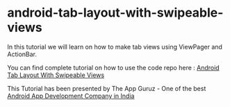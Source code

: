 # android-tab-layout-with-swipeable-views

In this tutorial we will learn on how to make tab views using ViewPager and ActionBar.

You can find complete tutorial on how to use the code repo here : [Android Tab Layout With Swipeable Views](http://www.theappguruz.com/android/android-tab-layout-with-swipeable-views/)

This Tutorial has been presented by The App Guruz - One of the best [Android App Development Company in India](http://www.theappguruz.com/android-app-development/)
